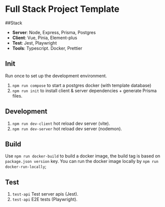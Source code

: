 # Full Stack Project Template

##Stack

- **Server**: Node, Express, Prisma, Postgres
- **Client**: Vue, Pinia, Element-plus
- **Test**: Jest, Playwright
- **Tools**: Typescript. Docker, Prettier

## Init

Run once to set up the development environment.

1. `npm run compose` to start a postgres docker (with template database)
2. `npm run init` to install client & server dependencies + generate Prisma files.

## Development

1. `npm run dev-client` hot reload dev server (vite).
1. `npm run dev-server` hot reload dev server (nodemon).

## Build

Use `npm run docker-build` to build a docker image, the build tag is based on `package.json version` key. You can run the docker image locally by `npm run docker-run-locally`;

## Test

1. `test-api` Test server apis (Jest).
1. `test-api` E2E tests (Playwright).
